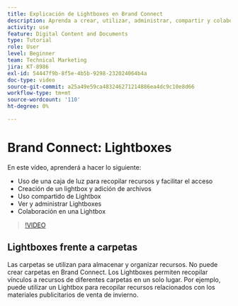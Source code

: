 ```yaml
---
title: Explicación de Lightboxes en Brand Connect
description: Aprenda a crear, utilizar, administrar, compartir y colaborar en un Lightbox en Brand Connect de [!UICONTROL WORKFRONT DAM].
activity: use
feature: Digital Content and Documents
type: Tutorial
role: User
level: Beginner
team: Technical Marketing
jira: KT-8986
exl-id: 54447f9b-8f5e-4b5b-9298-232024064b4a
doc-type: video
source-git-commit: a25a49e59ca483246271214886ea4dc9c10e8d66
workflow-type: tm+mt
source-wordcount: '110'
ht-degree: 0%

---
```


# Brand Connect: Lightboxes

En este vídeo, aprenderá a hacer lo siguiente:

* Uso de una caja de luz para recopilar recursos y facilitar el acceso
* Creación de un lightbox y adición de archivos
* Uso compartido de Lightbox
* Ver y administrar Lightboxes
* Colaboración en una Lightbox

>[!VIDEO](https://video.tv.adobe.com/v/335248/?quality=12&learn=on)

## Lightboxes frente a carpetas

Las carpetas se utilizan para almacenar y organizar recursos. No puede crear carpetas en Brand Connect. Los Lightboxes permiten recopilar vínculos a recursos de diferentes carpetas en un solo lugar. Por ejemplo, puede utilizar un Lightbox para recopilar recursos relacionados con los materiales publicitarios de venta de invierno.
